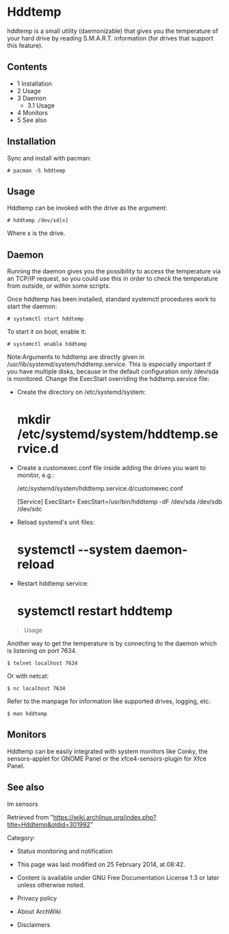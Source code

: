 Hddtemp
=======

hddtemp is a small utility (daemonizable) that gives you the temperature
of your hard drive by reading S.M.A.R.T. information (for drives that
support this feature).

Contents
--------

-   1 Installation
-   2 Usage
-   3 Daemon
    -   3.1 Usage
-   4 Monitors
-   5 See also

Installation
------------

Sync and install with pacman:

    # pacman -S hddtemp

Usage
-----

Hddtemp can be invoked with the drive as the argument:

    # hddtemp /dev/sd[x]

Where x is the drive.

Daemon
------

Running the daemon gives you the possibility to access the temperature
via an TCP/IP request, so you could use this in order to check the
temperature from outside, or within some scripts.

Once hddtemp has been installed, standard systemctl procedures work to
start the daemon:

    # systemctl start hddtemp

To start it on boot, enable it:

    # systemctl enable hddtemp

Note:Arguments to hddtemp are directly given in
/usr/lib/systemd/system/hddtemp.service. This is especially important if
you have multiple disks, because in the default configuration only
/dev/sda is monitored. Change the ExecStart overriding the
hddtemp.service file:

-   Create the directory on /etc/systemd/system:

    # mkdir /etc/systemd/system/hddtemp.service.d

-   Create a customexec.conf file inside adding the drives you want to
    monitor, e.g.:

    /etc/systemd/system/hddtemp.service.d/customexec.conf

    [Service]
    ExecStart=
    ExecStart=/usr/bin/hddtemp -dF /dev/sda /dev/sdb /dev/sdc

-   Reload systemd's unit files:

    # systemctl --system daemon-reload

-   Restart hddtemp service:

    # systemctl restart hddtemp

> Usage

Another way to get the temperature is by connecting to the daemon which
is listening on port 7634.

    $ telnet localhost 7634

Or with netcat:

    $ nc localhost 7634

Refer to the manpage for information like supported drives, logging,
etc.

    $ man hddtemp

Monitors
--------

Hddtemp can be easily integrated with system monitors like Conky, the
sensors-applet for GNOME Panel or the xfce4-sensors-plugin for Xfce
Panel.

See also
--------

lm sensors

Retrieved from
"https://wiki.archlinux.org/index.php?title=Hddtemp&oldid=301992"

Category:

-   Status monitoring and notification

-   This page was last modified on 25 February 2014, at 08:42.
-   Content is available under GNU Free Documentation License 1.3 or
    later unless otherwise noted.
-   Privacy policy
-   About ArchWiki
-   Disclaimers
